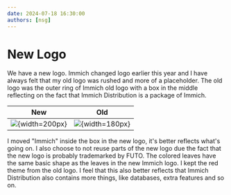 ```yaml
---
date: 2024-07-18 16:30:00
authors: [nsg]
---
```


# New Logo

We have a new logo. Immich changed logo earlier this year and I have always felt that my old logo was rushed and more of a placeholder.
The old logo was the outer ring of Immich old logo with a box in the middle reflecting on the fact that Immich Distribution is a package of Immich.

| New | Old |
|-|-|
| ![](/assets/immich-dist.png){width=200px} | ![](/assets/immich-dist-old.png){width=180px} |

I moved "Immich" inside the box in the new logo, it's better reflects what's going on. I also choose to not reuse parts of the new logo due the fact that the new logo is probably trademarked by FUTO. The colored leaves have the same basic shape as the leaves in the new Immich logo. I kept the red theme from the old logo. I feel that this also better reflects that Immich Distribution also contains more things, like databases, extra features and so on.
